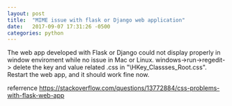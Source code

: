 ```yaml
---
layout: post
title:  "MIME issue with flask or Django web application"
date:   2017-09-07 17:31:26 -0500
categories: python
---
```

The web app developed with Flask or Django could not display properly in window enviroment while no issue in Mac or Linux.
windows->run->regedit-> delete the key and value related .css in "\HKey_Classses_Root\.css".
Restart the web app, and it should work fine now.

referrence
https://stackoverflow.com/questions/13772884/css-problems-with-flask-web-app

